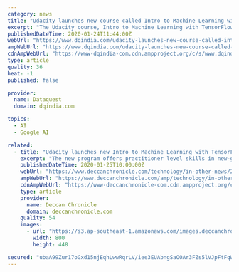```yaml
---
category: news
title: "Udacity launches new course called Intro to Machine Learning with TensorFlow"
excerpt: "The Udacity course, Intro to Machine Learning with TensorFlow, includes areas like manipulating data, supervised and unsupervised learning, and deep learning Udacity announced the launch of its new Nanodegree program: Intro to Machine Learning with TensorFlow."
publishedDateTime: 2020-01-24T11:44:00Z
webUrl: "https://www.dqindia.com/udacity-launches-new-course-called-intro-machine-learning-tensorflow/"
ampWebUrl: "https://www.dqindia.com/udacity-launches-new-course-called-intro-machine-learning-tensorflow/amp/"
cdnAmpWebUrl: "https://www-dqindia-com.cdn.ampproject.org/c/s/www.dqindia.com/udacity-launches-new-course-called-intro-machine-learning-tensorflow/amp/"
type: article
quality: 36
heat: -1
published: false

provider:
  name: Dataquest
  domain: dqindia.com

topics:
  - AI
  - Google AI

related:
  - title: "Udacity launches new Intro to Machine Learning with TensorFlow Nanodegree program"
    excerpt: "The new program offers practitioner level skills in new-generation Machine Learning through hands-on projects. Silicon-valley based global lifelong learning platform Udacity recently announced the ..."
    publishedDateTime: 2020-01-25T10:00:00Z
    webUrl: "https://www.deccanchronicle.com/technology/in-other-news/250120/udacity-launches-new-intro-to-machine-learning-with-tensorflow-nanodeg.html"
    ampWebUrl: "https://www.deccanchronicle.com/amp/technology/in-other-news/250120/udacity-launches-new-intro-to-machine-learning-with-tensorflow-nanodeg.html"
    cdnAmpWebUrl: "https://www-deccanchronicle-com.cdn.ampproject.org/c/s/www.deccanchronicle.com/amp/technology/in-other-news/250120/udacity-launches-new-intro-to-machine-learning-with-tensorflow-nanodeg.html"
    type: article
    provider:
      name: Deccan Chronicle
      domain: deccanchronicle.com
    quality: 54
    images:
      - url: "https://s3.ap-southeast-1.amazonaws.com/images.deccanchronicle.com/dc-Cover-uite3ht17d3qokiucq4k6ha7u0-20200125095642.Medi.jpeg"
        width: 800
        height: 448

secured: "ubaA99Zur17oGxd15njEqhLwwRqrLV/iee3EUAbngSaOOAr3FZs5lVJpFtFqWIb8j5/ItV3W/If4QaGe/QhYeKz1u8roxoXfrFKP5sfIh5OqYqM1NRslbrxSFyM1BA6y7AfJn5M3rJ3pEzdxjy7uV0K/406cDpoRZ2t5ANwWW8afRX56RY5ACqDLjq3uvNCZ5HAsCdgtcP6cr1wL8m3u2/0loPLlGWQ0iWWUFqkhlD7xftVB2Iu19nowLZ3+zBkpxfYGob2Z9Ry4X9Q6vFGtJF+rx4b1WKcmnVV9pUM9nzLvg3DR+jc0y6AmChfxPFij;0CBlButOUUOwJXmJO/+ESA=="
---
```


